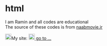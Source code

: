 # html
I am Ramin and all codes are educational
<br />
The source of these codes is from <a href="https://naabmovie.ir/">naabmovie.ir</a>

<img width="20px" src="https://github.com/raminrodbri/PNG-JPG/raw/main/png/log-sit/footer-logo.png" />My site: <a href="https://raminrodbari.blogsky.com/"> <img width="20px" src="https://fs.noorgram.ir/xen/2021/01/1158_84611846a0ad287c2c71fc1ba5940659.png" /> go to ...</a>
